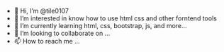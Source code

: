 - 👋 Hi, I’m @tile0107
- 👀 I’m interested in know how to use html css and other forntend tools
- 🌱 I’m currently learning html, css, bootstrap, js, and more...
- 💞️ I’m looking to collaborate on ...
- 📫 How to reach me ...

<!---
tile0107/tile0107 is a ✨ special ✨ repository because its `README.md` (this file) appears on your GitHub profile.
You can click the Preview link to take a look at your changes.
--->
